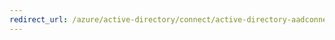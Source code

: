 ```yaml
---
redirect_url: /azure/active-directory/connect/active-directory-aadconnect-dirsync-upgrade-get-started
---
```

